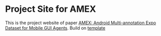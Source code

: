 # Project Site for AMEX

This is the project website of paper [AMEX: Android Multi-annotation Expo Dataset for Mobile GUI Agents](https://arxiv.org/abs/2407.17490). Build on [template](https://github.com/eliahuhorwitz/Academic-project-page-template)

